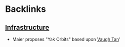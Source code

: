 
# Backlinks
## [Infrastructure](<Infrastructure.md>)
- Maier proposes "Yak Orbits" based upon [Vaugh Tan](<Vaugh Tan.md>)'

